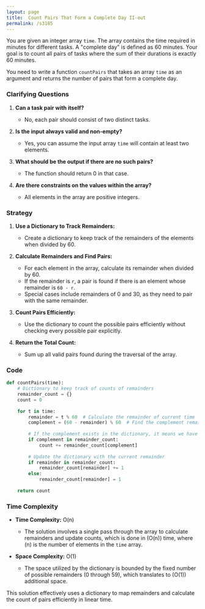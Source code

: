 ```yaml
---
layout: page
title:  Count Pairs That Form a Complete Day II-out
permalink: /s3185
---
```


You are given an integer array `time`. The array contains the time required in minutes for different tasks. A "complete day" is defined as 60 minutes. Your goal is to count all pairs of tasks where the sum of their durations is exactly 60 minutes.

You need to write a function `countPairs` that takes an array `time` as an argument and returns the number of pairs that form a complete day.

### Clarifying Questions
1. **Can a task pair with itself?**
    - No, each pair should consist of two distinct tasks.

2. **Is the input always valid and non-empty?**
    - Yes, you can assume the input array `time` will contain at least two elements.

3. **What should be the output if there are no such pairs?**
    - The function should return 0 in that case.

4. **Are there constraints on the values within the array?**
    - All elements in the array are positive integers.

### Strategy

1. **Use a Dictionary to Track Remainders:**
   - Create a dictionary to keep track of the remainders of the elements when divided by 60.
   
2. **Calculate Remainders and Find Pairs:**
   - For each element in the array, calculate its remainder when divided by 60.
   - If the remainder is `r`, a pair is found if there is an element whose remainder is `60 - r`.
   - Special cases include remainders of 0 and 30, as they need to pair with the same remainder.

3. **Count Pairs Efficiently:**
   - Use the dictionary to count the possible pairs efficiently without checking every possible pair explicitly.

4. **Return the Total Count:**
   - Sum up all valid pairs found during the traversal of the array.

### Code

```python
def countPairs(time):
    # Dictionary to keep track of counts of remainders
    remainder_count = {}
    count = 0
    
    for t in time:
        remainder = t % 60  # Calculate the remainder of current time
        complement = (60 - remainder) % 60  # Find the complement remainder that would make the sum 60
        
        # If the complement exists in the dictionary, it means we have found that many pairs
        if complement in remainder_count:
            count += remainder_count[complement]
        
        # Update the dictionary with the current remainder
        if remainder in remainder_count:
            remainder_count[remainder] += 1
        else:
            remainder_count[remainder] = 1
    
    return count
```

### Time Complexity

- **Time Complexity:** O(n)
  - The solution involves a single pass through the array to calculate remainders and update counts, which is done in \(O(n)\) time, where \(n\) is the number of elements in the `time` array.

- **Space Complexity:** O(1)
  - The space utilized by the dictionary is bounded by the fixed number of possible remainders (0 through 59), which translates to \(O(1)\) additional space.

This solution effectively uses a dictionary to map remainders and calculate the count of pairs efficiently in linear time.